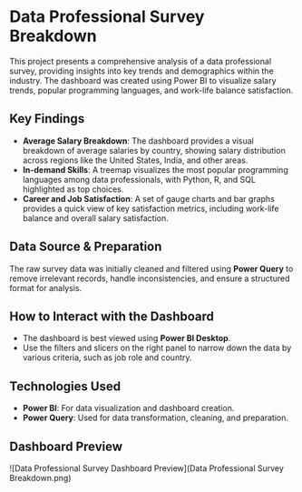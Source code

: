 # Data Professional Survey Breakdown

This project presents a comprehensive analysis of a data professional survey, providing insights into key trends and demographics within the industry. The dashboard was created using Power BI to visualize salary trends, popular programming languages, and work-life balance satisfaction.

## Key Findings
-   **Average Salary Breakdown**: The dashboard provides a visual breakdown of average salaries by country, showing salary distribution across regions like the United States, India, and other areas.
-   **In-demand Skills**: A treemap visualizes the most popular programming languages among data professionals, with Python, R, and SQL highlighted as top choices.
-   **Career and Job Satisfaction**: A set of gauge charts and bar graphs provides a quick view of key satisfaction metrics, including work-life balance and overall salary satisfaction.

## Data Source & Preparation
The raw survey data was initially cleaned and filtered using **Power Query** to remove irrelevant records, handle inconsistencies, and ensure a structured format for analysis.

## How to Interact with the Dashboard
-   The dashboard is best viewed using **Power BI Desktop**.
-   Use the filters and slicers on the right panel to narrow down the data by various criteria, such as job role and country.

## Technologies Used
-   **Power BI**: For data visualization and dashboard creation.
-   **Power Query**: Used for data transformation, cleaning, and preparation.

## Dashboard Preview
![Data Professional Survey Dashboard Preview](Data Professional Survey Breakdown.png)
